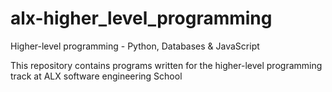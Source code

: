# alx-higher_level_programming

Higher-level programming - Python, Databases & JavaScript

This repository contains programs written for the higher-level programming track at ALX software engineering School

